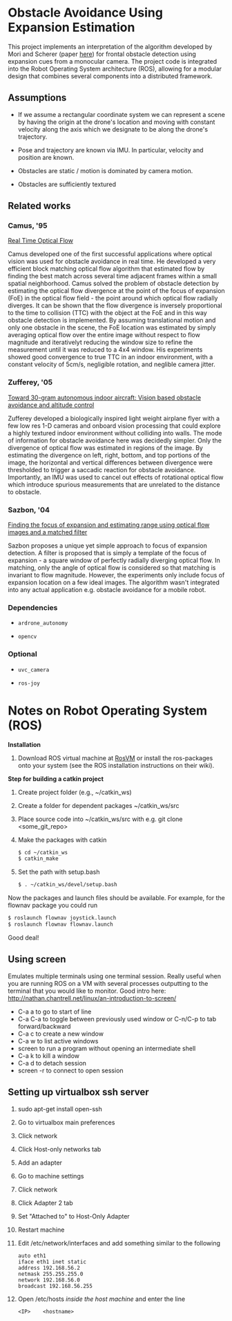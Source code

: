 # Obstacle Avoidance Using Expansion Estimation

This project implements an interpretation of the algorithm developed by Mori and Scherer (paper [here](https://www-preview.ri.cmu.edu/pub_files/2013/5/monocularObstacleAvoidance.pdf)) for frontal obstacle detection using expansion cues from a monocular camera. The project code is integrated into the Robot Operating System architecture (ROS), allowing for a modular design that combines several components into a distributed framework.

## Assumptions

+ If we assume a rectangular coordinate system we can represent a scene by having the origin at the drone's location and moving with constant velocity along the axis which we designate to be along the drone's trajectory.

+ Pose and trajectory are known via IMU. In particular, velocity and position are known.

+ Obstacles are static / motion is dominated by camera motion.

+ Obstacles are sufficiently textured

## Related works

### Camus, '95
[Real Time Optical Flow](ftp://ftp.cs.brown.edu/pub/techreports/94/cs94-36.pdf) 

Camus developed one of the first successful applications where optical vision was used for obstacle avoidance in real time. He developed a very efficient block matching optical flow algorithm that estimated flow by finding the best match across several time adjacent frames within a small spatial neighborhood. Camus solved the problem of obstacle detection by estimating the optical flow divergence at the point of the focus of expansion (FoE) in the optical flow field - the point around which optical flow radially diverges. It can be shown that the flow divergence is inversely proportional to the time to collision (TTC) with the object at the FoE and in this way obstacle detection is implemented. By assuming translational motion and only one obstacle in the scene, the FoE location was estimated by simply averaging optical flow over the entire image without respect to flow magnitude and iterativelyt reducing the window size to refine the measurement until it was reduced to a 4x4 window. His experiments showed good convergence to true TTC in an indoor environment, with a constant velocity of 5cm/s, negligible rotation, and neglible camera jitter.

### Zufferey, '05
[Toward 30-gram autonomous indoor aircraft: Vision based obstacle avoidance and altitude control](http://ieeexplore.ieee.org/xpl/login.jsp?tp=&arnumber=1570504&url=http%3A%2F%2Fieeexplore.ieee.org%2Fxpls%2Fabs_all.jsp%3Farnumber%3D1570504)

Zufferey developed a biologically inspired light weight airplane flyer with a few low res 1-D cameras and onboard vision processing that could explore a highly textured indoor environment without colliding into walls. The mode of information for obstacle avoidance here was decidedly simpler. Only the divergence of optical flow was estimated in regions of the image. By estimating the divergence on left, right, bottom, and top portions of the image, the horizontal and vertical differences between divergence were thresholded to trigger a saccadic reaction for obstacle avoidance. Importantly, an IMU was used to cancel out effects of rotational optical flow which introduce spurious measurements that are unrelated to the distance to obstacle.

### Sazbon, '04
[Finding the focus of expansion and estimating range using optical flow images and a matched filter](http://www.google.com/url?sa=t&rct=j&q=&esrc=s&source=web&cd=1&ved=0CB8QFjAA&url=http%3A%2F%2Fwww.researchgate.net%2Fpublication%2F220465015_Finding_the_focus_of_expansion_and_estimating_range_using_optical_flow_images_and_a_matched_filter%2Flinks%2F0912f5075b9704d923000000&ei=F3XqU7qMA6r1iwLG-YHIBA&usg=AFQjCNF870JdXZkd6Ne0rBoI4OS2Sw5ACg&sig2=wuc9MCENfjcY5n8TIi74Tw&bvm=bv.72676100,d.cGE)

Sazbon proposes a unique yet simple approach to focus of expansion detection. A filter is proposed that is simply a template of the focus of expansion - a square window of perfectly radially diverging optical flow. In matching, only the angle of optical flow is considered so that matching is invariant to flow magnitude. However, the experiments only include focus of expansion location on a few ideal images. The algorithm wasn't integrated into any actual application e.g. obstacle avoidance for a mobile robot.

### Dependencies


- `ardrone_autonomy`

- `opencv`


### Optional

* `uvc_camera`

- `ros-joy`

# Notes on Robot Operating System (ROS) 

**Installation**

1. Download ROS virtual machine at [RosVM](http://nootrix.com/downloads/#RosVM) or install the ros-packages onto your system (see the ROS installation instructions on their wiki).

**Step for building a catkin project**

1. Create project folder (e.g., ~/catkin_ws)

2. Create a folder for dependent packages ~/catkin_ws/src

3. Place source code into ~/catkin_ws/src with e.g. git clone <some_git_repo>

4. Make the packages with catkin

    ```bash
    $ cd ~/catkin_ws
    $ catkin_make
    ```

7. Set the path with setup.bash
    ```bash
    $ . ~/catkin_ws/devel/setup.bash
    ```

Now the packages and launch files should be available. For example, for the flownav package you could run
```bash
$ roslaunch flownav joystick.launch
$ roslaunch flownav flownav.launch
```

Good deal!


## Using screen

Emulates multiple terminals using one terminal session. Really useful when you
are running ROS on a VM with several processes outputting to the terminal that
you would like to monitor. Good intro here:
http://nathan.chantrell.net/linux/an-introduction-to-screen/

* C-a a to go to start of line
* C-a C-a to toggle between previously used window or C-n/C-p to tab forward/backward
* C-a c to create a new window
* C-a w to list active windows
* screen <some program> to run a program without opening an intermediate shell
* C-a k to kill a window
* C-a d to detach session
* screen -r to connect to open session


## Setting up virtualbox ssh server

1. sudo apt-get install open-ssh

2. Go to virtualbox main preferences
  1. Click network
  2. Click Host-only networks tab
  3. Add an adapter

3. Go to machine settings
  1. Click network
  2. Click Adapter 2 tab
  3. Set "Attached to" to Host-Only Adapter
  4. Restart machine

4. Edit /etc/network/interfaces and add something similar to the following

    ```
    auto eth1
    iface eth1 inet static
    address 192.168.56.2
    netmask 255.255.255.0
    network 192.168.56.0
    broadcast 192.168.56.255
    ```

5. Open /etc/hosts _inside the host machine_ and enter the line

    ```
    <IP>    <hostname>
    ```
